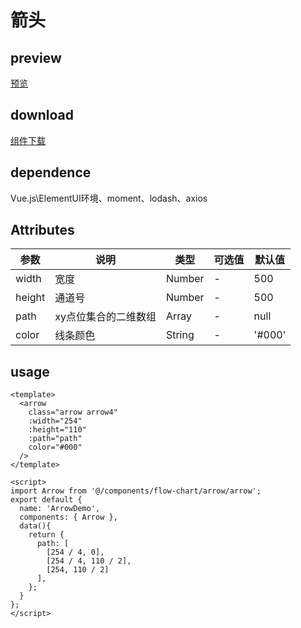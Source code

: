 # 箭头
## preview
[预览](./index.html#/demo/arrow-demo)
## download
[组件下载](./components/flow-chart/arrow.zip)
## dependence
Vue.js\ElementUI环境、moment、lodash、axios

## Attributes
| 参数 |	说明 |类型 |可选值	| 默认值 |
| ---- | ---- |---- | ----   |----  | 
| width | 宽度 | Number | - | 500  | 
| height | 通道号 | Number | - | 500  | 
| path | xy点位集合的二维数组 | Array | - | null  | 
| color | 线条颜色 | String | - | '#000'  | 
## usage
```
<template>
  <arrow
    class="arrow arrow4"
    :width="254"
    :height="110"
    :path="path"
    color="#000"
  />
</template>

<script>
import Arrow from '@/components/flow-chart/arrow/arrow';
export default {
  name: 'ArrowDemo',
  components: { Arrow },
  data(){
    return {
      path: [
        [254 / 4, 0],
        [254 / 4, 110 / 2],
        [254, 110 / 2]
      ],
    };
  }
};
</script>
```
